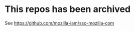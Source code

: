 This repos has been archived
============================
See https://github.com/mozilla-iam/sso-mozilla-com
